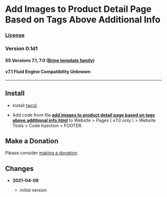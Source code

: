 # Add Images to Product Detail Page Based on Tags Above Additional Info

### [License][99]

### Version 0.1d1

#### SS Versions 7.1, 7.0 ([Brine template family][1])

#### v7.1 Fluid Engine Compatibility Unknown

---

## Install

* Install
  [twcsl](https://github.com/tomsWebConsulting/twcsl#install-options).
  
* Add code from file
  **[add images to product detail page based on tags above additional info.html](add%20images%20to%20product%20detail%20page%20based%20on%20tags%20above%20additional%20info.html#L1)**
  to Website > Pages ( v7.0 only ) > Website Tools > Code Injection > FOOTER.

## Make a Donation

Please consider
[making a donation](https://github.com/tomsWebConsulting/twcsl#make-a-donation).

## Changes

<!-- * **2021-05-19**

  * added a choice of paragraph styles
  * user can set store url slug
  * bumped version to 0.2d0
  -->
* **2021-04-09**

  * initial version

[1]: https://support.squarespace.com/hc/en-us/articles/212512738-Brine-template-family
[99]: https://github.com/tomsWebConsulting/twcsl/blob/main/LICENSE.txt#L1
